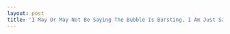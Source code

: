 ```yaml
---
layout: post
title: 'I May Or May Not Be Saying The Bubble Is Bursting, I Am Just Saying There Is Reason To Be Concerned'
---
```

